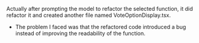 Actually after prompting the model to refactor the selected function, it did refactor it and created another file named VoteOptionDisplay.tsx.
- The problem I faced was that the refactored code introduced a bug instead of improving the readability of the function.